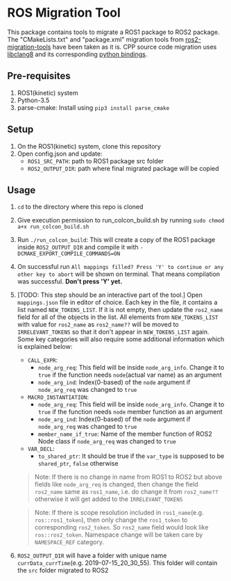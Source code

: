 # ROS Migration Tool

This package contains tools to migrate a ROS1 package to ROS2 package. The "CMakeLists.txt" and "package.xml" migration 
tools from [ros2-migration-tools](https://github.com/awslabs/ros2-migration-tools/tree/master/ros2_migration/porting_tools) 
have been taken as it is. CPP source code migration uses [libclang8](http://releases.llvm.org/download.html) and its 
corresponding [python bindings](https://github.com/llvm-mirror/clang/tree/release_80/bindings/python).

## Pre-requisites
1. ROS1(kinetic) system
2. Python-3.5
3. parse-cmake: Install using `pip3 install parse_cmake` 

## Setup
1. On the ROS1(kinetic) system, clone this repository
2. Open config.json and update:
    - `ROS1_SRC_PATH`: path to ROS1 package src folder
    - `ROS2_OUTPUT_DIR`: path where final migrated package will be copied 

## Usage
1. `cd` to the directory where this repo is cloned

2. Give execution permission to run_colcon_build.sh by running `sudo chmod a+x run_colcon_build.sh`

3. Run `./run_colcon_build`: This will create a copy of the ROS1 package inside `ROS2_OUTPUT_DIR` and compile it with 
`-DCMAKE_EXPORT_COMPILE_COMMANDS=ON`

4. On successful run `All mappings filled? Press 'Y' to continue or any other key to abort` will be shown on terminal.
That means compilation was successful. **Don't press 'Y' yet.**

5. [TODO: This step should be an interactive part of the tool.] Open `mappings.json` file in editor of choice. Each key in the file, it contains a list named `NEW_TOKENS_LIST`. If 
it is not empty, then update the `ros2_name` field for all of the objects in the list. All elements from `NEW_TOKENS_LIST`
with value for `ros2_name` as `ros2_name??` will be moved to `IRRELEVANT_TOKENS` so that it don't appear in `NEW_TOKENS_LIST` again.
Some key categories will also require some additional information which is explained below:
    - `CALL_EXPR`:
        - `node_arg_req`: This field will be inside `node_arg_info`. Change it to `true` if the function needs
        `node`(actual var name) as an argument
        - `node_arg_ind`: Index(0-based) of the `node` argument if `node_arg_req` was changed to `true`
    - `MACRO_INSTANTIATION`: 
        - `node_arg_req`: This field will be inside `node_arg_info`. Change it to `true` if the function needs
        `node` member function as an argument
        - `node_arg_ind`: Index(0-based) of the `node` argument if `node_arg_req` was changed to `true`
        - `member_name_if_true`: Name of the member function of ROS2 Node class if `node_arg_req` was changed to `true`
    - `VAR_DECL`:
        - `to_shared_ptr`: It should be true if the `var_type` is supposed to be `shared_ptr`, `false` otherwise  
        
    >Note: If there is no change in name from ROS1 to ROS2 but above fields like `node_arg_req` is changed, then change
    the field `ros2_name` same as `ros1_name`, i.e. do change it from `ros2_name??` otherwise it will get added to the 
    `IRRELEVANT_TOKENS` 
    
    >Note: If there is scope resolution included in `ros1_name`(e.g. `ros::ros1_token`), then only change the 
    `ros1_token` to corresponding `ros2_token`. So `ros2_name` field would look like `ros::ros2_token`. Namespace change
     will be taken care by `NAMESPACE_REF` category.
        
4. `ROS2_OUTPUT_DIR` will have a folder with unique name `currData_currTime`(e.g. 2019-07-15_20_30_55).
This folder will contain the `src` folder migrated to ROS2 